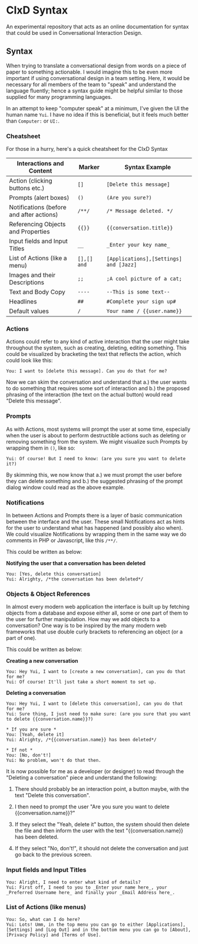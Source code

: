 CIxD Syntax
====================================

An experimental repository that acts as an online documentation for syntax that could be used in Conversational Interaction Design.


Syntax
-------------------------------------
When trying to translate a conversational design from words on a piece of paper to something actionable. I would imagine this to be even more important if using conversational design in a team setting. Here, it would be necessary for all members of the team to "speak" and understand the language fluently; hence a syntax guide might be helpful similar to those supplied for many programming languages.

In an attempt to keep "computer speak" at a minimum, I've given the UI the human name `Yui`. I have no idea if this is beneficial, but it feels much better than `Computer:` or `UI:`.


### Cheatsheet
For those in a hurry, here's a quick cheatsheet for the CIxD Syntax

 Interactions and Content                 | Marker      | Syntax Example
 ---------------------------------------- | ----------- | ------------------------
 Action (clicking buttons etc.)           | `[]`        | `[Delete this message]`
 Prompts (alert boxes)                    | `()`        | `(Are you sure?)`
 Notifications (before and after actions) | `/**/`      | `/* Message deleted. */`
 Referencing Objects and Properties       | `{{}}`      | `{{conversation.title}}`
 Input fields and Input Titles            | `__`        | `_Enter your key name_`
 List of Actions (like a menu)            | `[],[] and` | `[Applications],[Settings] and [Jazz]`
 Images and their Descriptions            | `;;`        | `;A cool picture of a cat;`
 Text and Body Copy                       | `----`      | `--This is some text--`
 Headlines                                | `##`        | `#Complete your sign up#`
 Default values                           | `/`         | `Your name / {{user.name}}`



### Actions
Actions could refer to any kind of active interaction that the user might take throughout the system, such as creating, deleting, editing something. This could be visualized by bracketing the text that reflects the action, which could look like this:

```
You: I want to [delete this message]. Can you do that for me?
```

Now we can skim the conversation and understand that a.) the user wants to do something that requires some sort of interaction and b.) the proposed phrasing of the interaction (the text on the actual button) would read "Delete this message".

### Prompts
As with Actions, most systems will prompt the user at some time, especially when the user is about to perform destructible actions such as deleting or removing something from the system. We might visualize such Prompts by wrapping them in `()`, like so:

```
Yui: Of course! But I need to know: (are you sure you want to delete it?)
```

By skimming this, we now know that a.) we must prompt the user before they can delete something and b.) the suggested phrasing of the prompt dialog window could read as the above example.

### Notifications
In between Actions and Prompts there is a layer of basic communication between the interface and the user. These small Notifications act as hints for the user to understand what has happened (and possibly also when). We could visualize Notifications by wrapping them in the same way we do comments in PHP or Javascript, like this `/**/`.

This could be written as below:

**Notifying the user that a conversation has been deleted**
```
You: [Yes, delete this conversation]
Yui: Alrighty, /*the conversation has been deleted*/
```

### Objects & Object References
In almost every modern web application the interface is built up by fetching objects from a database and expose either all, some or one part of them to the user for further manipulation. How may we add objects to a conversation? One way is to be inspired by the many modern web frameworks that use double curly brackets to referencing an object (or a part of one).

This could be written as below:


**Creating a new conversation**
```
You: Hey Yui, I want to [create a new conversation], can you do that for me?
Yui: Of course! It'll just take a short moment to set up.
```

**Deleting a conversation**

```
You: Hey Yui, I want to [delete this conversation], can you do that for me?
Yui: Sure thing, I just need to make sure: (are you sure that you want to delete {{conversation.name}}?)

* If you are sure *
You: [Yeah, delete it]
Yui: Alrighty, /*{{conversation.name}} has been deleted*/

* If not *
You: [No, don't!]
Yui: No problem, won't do that then.
```

It is now possible for me as a developer (or designer) to read through the "Deleting a conversation" piece and understand the following:

1. There should probably be an interaction point, a button maybe, with the text "Delete this conversation".

2. I then need to prompt the user "Are you sure you want to delete {{conversation.name}}?"

3. If they select the "Yeah, delete it" button, the system should then delete the file and then inform the user with the text "{{conversation.name}} has been deleted.

4. If they select "No, don't!", it should not delete the conversation and just go back to the previous screen.


### Input fields and Input Titles
```
You: Alright, I need to enter what kind of details?
Yui: First off, I need to you to _Enter your name here_, your _Preferred Username here_ and finally your _Email Address here_.
```

### List of Actions (like menus)

```
You: So, what can I do here?
Yui: Lots! Umm, in the top menu you can go to either [Applications],[Settings] and [Log Out] and in the bottom menu you can go to [About],[Privacy Policy] and [Terms of Use].
```
